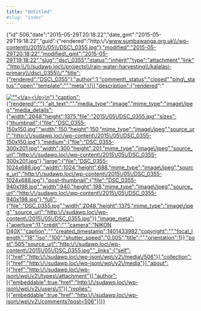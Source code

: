 ```yaml
---
title: "Untitled"
#slug: "index"
---
```


{"id":506,"date":"2015-05-29T20:18:22","date\_gmt":"2015-05-29T19:18:22","guid":{"rendered":"http:\\/\\/www.sumbawanga.org.uk\\/wp-content\\/2015\\/05\\/DSC\_0355.jpg"},"modified":"2015-05-29T20:18:22","modified\_gmt":"2015-05-29T19:18:22","slug":"dsc\_0355","status":"inherit","type":"attachment","link":"http:\\/\\/sudawp.loc\\/projects\\/rain-water-harvesting\\/kalalasi-primary\\/dsc\_0355\\/","title":{"rendered":"DSC\_0355"},"author":1,"comment\_status":"closed","ping\_status":"open","template":"","meta":\[\],"description":{"rendered":"

[![\"\"](\"http:\/\/sudawp.loc\/wp-content\/2015\/05\/DSC_0355-300x201.jpg\")<\\/a><\\/p>\\n"},"caption":{"rendered":""},"alt\_text":"","media\_type":"image","mime\_type":"image\\/jpeg","media\_details":{"width":2048,"height":1375,"file":"2015\\/05\\/DSC\_0355.jpg","sizes":{"thumbnail":{"file":"DSC\_0355-150x150.jpg","width":150,"height":150,"mime\_type":"image\\/jpeg","source\_url":"http:\\/\\/sudawp.loc\\/wp-content\\/2015\\/05\\/DSC\_0355-150x150.jpg"},"medium":{"file":"DSC\_0355-300x201.jpg","width":300,"height":201,"mime\_type":"image\\/jpeg","source\_url":"http:\\/\\/sudawp.loc\\/wp-content\\/2015\\/05\\/DSC\_0355-300x201.jpg"},"large":{"file":"DSC\_0355-1024x688.jpg","width":1024,"height":688,"mime\_type":"image\\/jpeg","source\_url":"http:\\/\\/sudawp.loc\\/wp-content\\/2015\\/05\\/DSC\_0355-1024x688.jpg"},"post-thumbnail":{"file":"DSC\_0355-940x198.jpg","width":940,"height":198,"mime\_type":"image\\/jpeg","source\_url":"http:\\/\\/sudawp.loc\\/wp-content\\/2015\\/05\\/DSC\_0355-940x198.jpg"},"full":{"file":"DSC\_0355.jpg","width":2048,"height":1375,"mime\_type":"image\\/jpeg","source\_url":"http:\\/\\/sudawp.loc\\/wp-content\\/2015\\/05\\/DSC\_0355.jpg"}},"image\_meta":{"aperture":11,"credit":"","camera":"NIKON D40X","caption":"","created\_timestamp":1401433982,"copyright":"","focal\_length":"18","iso":"100","shutter\_speed":"0.005","title":"","orientation":1}},"post":505,"source\_url":"http:\\/\\/sudawp.loc\\/wp-content\\/2015\\/05\\/DSC\_0355.jpg","\_links":{"self":\[{"href":"http:\\/\\/sudawp.loc\\/wp-json\\/wp\\/v2\\/media\\/506"}\],"collection":\[{"href":"http:\\/\\/sudawp.loc\\/wp-json\\/wp\\/v2\\/media"}\],"about":\[{"href":"http:\\/\\/sudawp.loc\\/wp-json\\/wp\\/v2\\/types\\/attachment"}\],"author":\[{"embeddable":true,"href":"http:\\/\\/sudawp.loc\\/wp-json\\/wp\\/v2\\/users\\/1"}\],"replies":\[{"embeddable":true,"href":"http:\\/\\/sudawp.loc\\/wp-json\\/wp\\/v2\\/comments?post=506"}\]}}](http:\/\/sudawp.loc\/wp-content\/2015\/05\/DSC_0355.jpg)